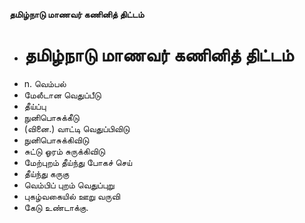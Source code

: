 **தமிழ்நாடு மாணவர் கணினித் திட்டம்**
- # தமிழ்நாடு மாணவர் கணினித் திட்டம்
- n. வெம்பல்
- மேலீடான வெதுப்பீடு
- தீய்ப்பு
- நுனிபொசுக்கீடு
- (வினை.) வாட்டி வெதுப்பிவிடு
- நுனிபொசுக்கிவிடு
- சுட்டு ஓரம் சுருக்கிவிடு
- மேற்புறம் தீய்ந்து போகச் செய்
- தீய்ந்து கருகு
- வெம்பிப் புறம் வெதுப்புறு
- புகழ்வகையில் ஊறு வருவி
- கேடு உண்டாக்கு.

